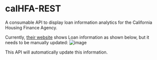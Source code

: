 # calHFA-REST
A consumable API to display loan information analytics for the California Housing Finance Agency.

Currently, [their website](https://www.calhfa.ca.gov/homeownership/index.htm) shows Loan information as shown below, but it needs to be manually updated:
![image](https://user-images.githubusercontent.com/32995055/133949593-590e457f-fd0d-49fe-b85b-5a944b416ee7.png)

This API  will automatically update this information.
